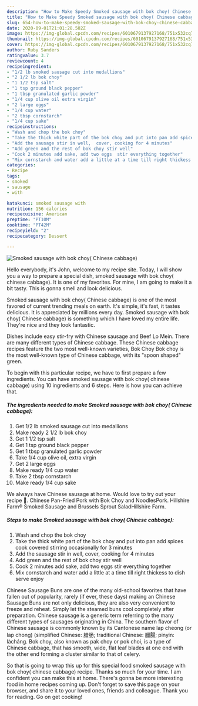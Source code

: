 ```yaml
---
description: "How to Make Speedy Smoked sausage with bok choy( Chinese cabbage)"
title: "How to Make Speedy Smoked sausage with bok choy( Chinese cabbage)"
slug: 654-how-to-make-speedy-smoked-sausage-with-bok-choy-chinese-cabbage
date: 2020-09-01T21:01:28.502Z
image: https://img-global.cpcdn.com/recipes/6010679137927168/751x532cq70/smoked-sausage-with-bok-choy-chinese-cabbage-recipe-main-photo.jpg
thumbnail: https://img-global.cpcdn.com/recipes/6010679137927168/751x532cq70/smoked-sausage-with-bok-choy-chinese-cabbage-recipe-main-photo.jpg
cover: https://img-global.cpcdn.com/recipes/6010679137927168/751x532cq70/smoked-sausage-with-bok-choy-chinese-cabbage-recipe-main-photo.jpg
author: Ruby Sanders
ratingvalue: 3.7
reviewcount: 4
recipeingredient:
- "1/2 lb smoked sausage cut into medallions"
- "2 1/2 lb bok choy"
- "1 1/2 tsp salt"
- "1 tsp ground black pepper"
- "1 tbsp granulated garlic powder"
- "1/4 cup olive oil extra virgin"
- "2 large eggs"
- "1/4 cup water"
- "2 tbsp cornstarch"
- "1/4 cup sake"
recipeinstructions:
- "Wash and chop the bok choy"
- "Take the thick white part of the bok choy and put into pan add spices cook covered stirring occasionally for 3 minutes"
- "Add the sausage stir in well,  cover, cooking for 4 minutes"
- "Add green and the rest of bok choy stir well"
- "Cook 2 minutes add sake, add two eggs  stir everything together"
- "Mix cornstarch and water add a little at a time till right thickess to dish serve enjoy"
categories:
- Recipe
tags:
- smoked
- sausage
- with

katakunci: smoked sausage with 
nutrition: 156 calories
recipecuisine: American
preptime: "PT10M"
cooktime: "PT42M"
recipeyield: "2"
recipecategory: Dessert

---
```



![Smoked sausage with bok choy( Chinese cabbage)](https://img-global.cpcdn.com/recipes/6010679137927168/751x532cq70/smoked-sausage-with-bok-choy-chinese-cabbage-recipe-main-photo.jpg)

Hello everybody, it's John, welcome to my recipe site. Today, I will show you a way to prepare a special dish, smoked sausage with bok choy( chinese cabbage). It is one of my favorites. For mine, I am going to make it a bit tasty. This is gonna smell and look delicious.

Smoked sausage with bok choy( Chinese cabbage) is one of the most favored of current trending meals on earth. It's simple, it's fast, it tastes delicious. It is appreciated by millions every day. Smoked sausage with bok choy( Chinese cabbage) is something which I have loved my entire life. They're nice and they look fantastic.

Dishes include easy stir-fry with Chinese sausage and Beef Lo Mein. There are many different types of Chinese cabbage. These Chinese cabbage recipes feature the two most well-known varieties, Bok Choy Bok choy is the most well-known type of Chinese cabbage, with its &#34;spoon shaped&#34; green.


To begin with this particular recipe, we have to first prepare a few ingredients. You can have smoked sausage with bok choy( chinese cabbage) using 10 ingredients and 6 steps. Here is how you can achieve that.

<!--inarticleads1-->

##### The ingredients needed to make Smoked sausage with bok choy( Chinese cabbage):

1. Get 1/2 lb smoked sausage cut into medallions
1. Make ready 2 1/2 lb bok choy
1. Get 1 1/2 tsp salt
1. Get 1 tsp ground black pepper
1. Get 1 tbsp granulated garlic powder
1. Take 1/4 cup olive oil, extra virgin
1. Get 2 large eggs
1. Make ready 1/4 cup water
1. Take 2 tbsp cornstarch
1. Make ready 1/4 cup sake


We always have Chinese sausage at home. Would love to try out your recipe 🙂. Chinese Pan-Fried Pork with Bok Choy and NoodlesPork. Hillshire Farm® Smoked Sausage and Brussels Sprout SaladHillshire Farm. 

<!--inarticleads2-->

##### Steps to make Smoked sausage with bok choy( Chinese cabbage):

1. Wash and chop the bok choy
1. Take the thick white part of the bok choy and put into pan add spices cook covered stirring occasionally for 3 minutes
1. Add the sausage stir in well,  cover, cooking for 4 minutes
1. Add green and the rest of bok choy stir well
1. Cook 2 minutes add sake, add two eggs  stir everything together
1. Mix cornstarch and water add a little at a time till right thickess to dish serve enjoy


Chinese Sausage Buns are one of the many old-school favorites that have fallen out of popularity, rarely (if ever, these days) making an Chinese Sausage Buns are not only delicious, they are also very convenient to freeze and reheat. Simply let the steamed buns cool completely after preparation. Chinese sausage is a generic term referring to the many different types of sausages originating in China. The southern flavor of Chinese sausage is commonly known by its Cantonese name lap cheong (or lap chong) (simplified Chinese: 腊肠; traditional Chinese: 臘腸; pinyin: làcháng. Bok choy, also known as pak choy or pok choi, is a type of Chinese cabbage, that has smooth, wide, flat leaf blades at one end with the other end forming a cluster similar to that of celery. 

So that is going to wrap this up for this special food smoked sausage with bok choy( chinese cabbage) recipe. Thanks so much for your time. I am confident you can make this at home. There's gonna be more interesting food in home recipes coming up. Don't forget to save this page on your browser, and share it to your loved ones, friends and colleague. Thank you for reading. Go on get cooking!
